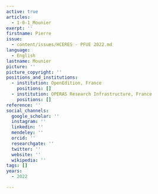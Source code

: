 ```yaml
---
active: true
articles:
  - 1-0-1_Mounier
exerpt: ''
firstname: Pierre
issue:
  - content/issues/HCERES - PFUE 2022.md
language:
  - English
lastname: Mounier
picture: ''
picture_copyright: ''
positions_and_institutions:
  - institution: OpenEdition, France
    positions: []
  - institution: OPERAS Research Infrastructure, France
    positions: []
reference: ''
social_channels:
  google_scholar: ''
  instagram: ''
  linkedin: ''
  mendeley: ''
  orcid: ''
  researchgate: ''
  twitter: ''
  website: ''
  wikipedia: ''
tags: []
years:
  - 2022

---
```

